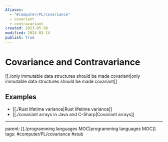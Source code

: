 ```yaml
---
Aliases:
  - "#computer/PL/covariance"
  - covariant
  - contravariant
created: 2023-05-30
modified: 2024-03-14
publish: true
---
```


# Covariance and Contravariance

[[./only immutable data structures should be made covariant|only immutable data structures should be made covariant]]

## Examples
- [[./Rust lifetime variance|Rust lifetime variance]]
- [[./covariant arrays in Java and C-Sharp|Covariant arrays]]

---
parent: [[./programming languages MOC|programming languages MOC]]
tags: #computer/PL/covariance #stub